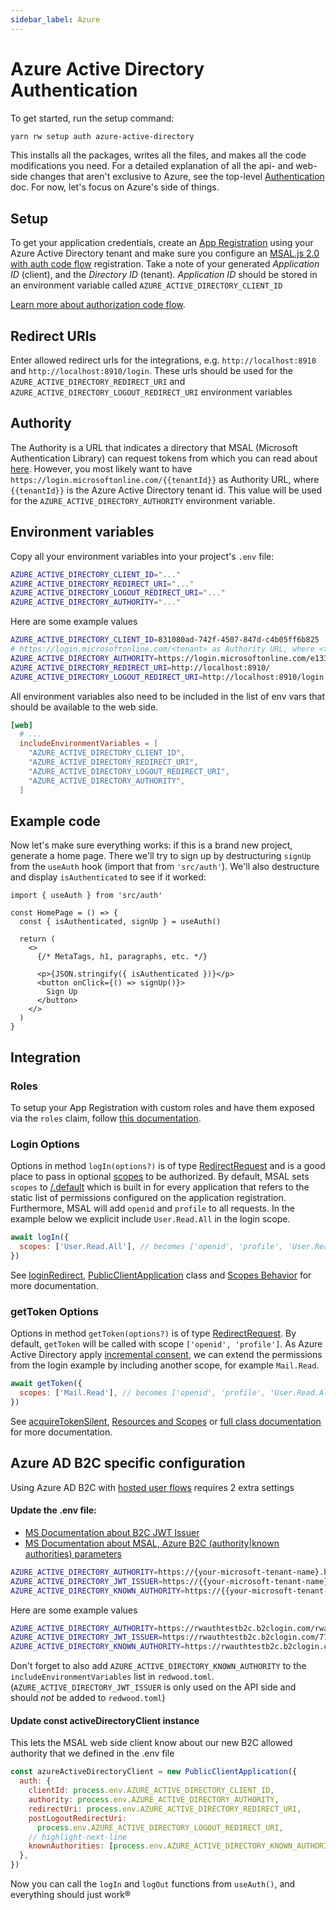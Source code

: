 ```yaml
---
sidebar_label: Azure
---
```


# Azure Active Directory Authentication

To get started, run the setup command:

```bash
yarn rw setup auth azure-active-directory
```

This installs all the packages, writes all the files, and makes all the code
modifications you need. For a detailed explanation of all the api- and web-side
changes that aren't exclusive to Azure, see the top-level
[Authentication](../authentication.md) doc. For now, let's focus on Azure's
side of things.

## Setup

To get your application credentials, create an
[App Registration](https://docs.microsoft.com/en-us/azure/active-directory/develop/scenario-spa-app-registration)
using your Azure Active Directory tenant and make sure you configure an
[MSAL.js 2.0 with auth code flow](https://docs.microsoft.com/en-us/azure/active-directory/develop/scenario-spa-app-registration#redirect-uri-msaljs-20-with-auth-code-flow)
registration. Take a note of your generated _Application ID_ (client), and the
_Directory ID_ (tenant). _Application ID_ should be stored in an environment
variable called `AZURE_ACTIVE_DIRECTORY_CLIENT_ID`

[Learn more about authorization code flow](https://docs.microsoft.com/en-us/azure/active-directory/develop/reference-third-party-cookies-spas).

## Redirect URIs

Enter allowed redirect urls for the integrations, e.g.
`http://localhost:8910` and `http://localhost:8910/login`. These urls should be
used for the `AZURE_ACTIVE_DIRECTORY_REDIRECT_URI` and
`AZURE_ACTIVE_DIRECTORY_LOGOUT_REDIRECT_URI` environment variables

## Authority

The Authority is a URL that indicates a directory that MSAL (Microsoft
Authentication Library) can request tokens from which you can read about
[here](https://docs.microsoft.com/en-us/azure/active-directory/develop/msal-client-application-configuration#authority).
However, you most likely want to have
`https://login.microsoftonline.com/{{tenantId}}` as Authority URL, where
`{{tenantId}}` is the Azure Active Directory tenant id. This value will be used
for the `AZURE_ACTIVE_DIRECTORY_AUTHORITY` environment variable.

## Environment variables

Copy all your environment variables into your project's `.env` file:

```bash title=".env"
AZURE_ACTIVE_DIRECTORY_CLIENT_ID="..."
AZURE_ACTIVE_DIRECTORY_REDIRECT_URI="..."
AZURE_ACTIVE_DIRECTORY_LOGOUT_REDIRECT_URI="..."
AZURE_ACTIVE_DIRECTORY_AUTHORITY="..."
```

Here are some example values
```bash title=".env"
AZURE_ACTIVE_DIRECTORY_CLIENT_ID=831080ad-742f-4507-847d-c4b05ff6b825
# https://login.microsoftonline.com/<tenant> as Authority URL, where <tenant> is the Azure Active Directory tenant id
AZURE_ACTIVE_DIRECTORY_AUTHORITY=https://login.microsoftonline.com/e1337ae2-8308-440d-9745-292bd4d1de17
AZURE_ACTIVE_DIRECTORY_REDIRECT_URI=http://localhost:8910/
AZURE_ACTIVE_DIRECTORY_LOGOUT_REDIRECT_URI=http://localhost:8910/login
```

All environment variables also need to be included in the list of env vars that
should be available to the web side.

```toml title="redwood.toml"
[web]
  # ...
  includeEnvironmentVariables = [
    "AZURE_ACTIVE_DIRECTORY_CLIENT_ID",
    "AZURE_ACTIVE_DIRECTORY_REDIRECT_URI",
    "AZURE_ACTIVE_DIRECTORY_LOGOUT_REDIRECT_URI",
    "AZURE_ACTIVE_DIRECTORY_AUTHORITY",
  ]
```

## Example code

Now let's make sure everything works: if this is a brand new project, generate
a home page. There we'll try to sign up by destructuring `signUp` from the
`useAuth` hook (import that from `'src/auth'`). We'll also destructure and
display `isAuthenticated` to see if it worked:

```tsx title="web/src/pages/HomePage.tsx"
import { useAuth } from 'src/auth'

const HomePage = () => {
  const { isAuthenticated, signUp } = useAuth()

  return (
    <>
      {/* MetaTags, h1, paragraphs, etc. */}

      <p>{JSON.stringify({ isAuthenticated })}</p>
      <button onClick={() => signUp()}>
        Sign Up
      </button>
    </>
  )
}
```

## Integration

### Roles

To setup your App Registration with custom roles and have them exposed via the
`roles` claim, follow
[this documentation](https://docs.microsoft.com/en-us/azure/active-directory/develop/howto-add-app-roles-in-azure-ad-apps).

### Login Options

Options in method `logIn(options?)` is of type [RedirectRequest](https://azuread.github.io/microsoft-authentication-library-for-js/ref/modules/_azure_msal_browser.html#redirectrequest) and is a good place to pass in optional [scopes](https://docs.microsoft.com/en-us/graph/permissions-reference#user-permissions) to be authorized. By default, MSAL sets `scopes` to [/.default](https://docs.microsoft.com/en-us/azure/active-directory/develop/v2-permissions-and-consent#the-default-scope) which is built in for every application that refers to the static list of permissions configured on the application registration. Furthermore, MSAL will add `openid` and `profile` to all requests. In the example below we explicit include `User.Read.All` in the login scope.

```jsx
await logIn({
  scopes: ['User.Read.All'], // becomes ['openid', 'profile', 'User.Read.All']
})
```

See [loginRedirect](https://azuread.github.io/microsoft-authentication-library-for-js/ref/classes/_azure_msal_browser.publicclientapplication.html#loginredirect), [PublicClientApplication](https://azuread.github.io/microsoft-authentication-library-for-js/ref/classes/_azure_msal_browser.publicclientapplication.html) class and [Scopes Behavior](https://github.com/AzureAD/microsoft-authentication-library-for-js/blob/dev/lib/msal-core/docs/scopes.md#scopes-behavior) for more documentation.

### getToken Options

Options in method `getToken(options?)` is of type [RedirectRequest](https://azuread.github.io/microsoft-authentication-library-for-js/ref/modules/_azure_msal_browser.html#redirectrequest). By default, `getToken` will be called with scope `['openid', 'profile']`. As Azure Active Directory apply [incremental consent](https://github.com/AzureAD/microsoft-authentication-library-for-js/blob/dev/lib/msal-browser/docs/resources-and-scopes.md#dynamic-scopes-and-incremental-consent), we can extend the permissions from the login example by including another scope, for example `Mail.Read`.

```jsx
await getToken({
  scopes: ['Mail.Read'], // becomes ['openid', 'profile', 'User.Read.All', 'Mail.Read']
})
```

See [acquireTokenSilent](https://azuread.github.io/microsoft-authentication-library-for-js/ref/classes/_azure_msal_browser.publicclientapplication.html#acquiretokensilent), [Resources and Scopes](https://github.com/AzureAD/microsoft-authentication-library-for-js/blob/dev/lib/msal-browser/docs/resources-and-scopes.md#resources-and-scopes) or [full class documentation](https://pub.dev/documentation/msal_js/latest/msal_js/PublicClientApplication-class.html#constructors) for more documentation.

## Azure AD B2C specific configuration

Using Azure AD B2C with [hosted user flows](https://docs.microsoft.com/en-us/azure/active-directory-b2c/add-sign-up-and-sign-in-policy?pivots=b2c-user-flow) requires 2 extra settings

#### Update the .env file:

- [MS Documentation about B2C JWT Issuer](https://docs.microsoft.com/en-us/azure/active-directory-b2c/tokens-overview)
- [MS Documentation about MSAL, Azure B2C (authority|known authorities) parameters](https://github.com/AzureAD/microsoft-authentication-library-for-js/blob/dev/lib/msal-browser/docs/working-with-b2c.md)

```bash title="./.env"
AZURE_ACTIVE_DIRECTORY_AUTHORITY=https://{your-microsoft-tenant-name}.b2clogin.com/{{your-microsoft-tenant-name}}.onmicrosoft.com/{{your-microsoft-user-flow-id}}
AZURE_ACTIVE_DIRECTORY_JWT_ISSUER=https://{{your-microsoft-tenant-name}}.b2clogin.com/{{your-microsoft-tenant-id}}/v2.0/
AZURE_ACTIVE_DIRECTORY_KNOWN_AUTHORITY=https://{{your-microsoft-tenant-name}}.b2clogin.com
```

Here are some example values
```bash title="./env.example"
AZURE_ACTIVE_DIRECTORY_AUTHORITY=https://rwauthtestb2c.b2clogin.com/rwauthtestb2c.onmicrosoft.com/B2C_1_signupsignin1
AZURE_ACTIVE_DIRECTORY_JWT_ISSUER=https://rwauthtestb2c.b2clogin.com/775527ef-8a37-4307-8b3d-cc311f58d922/v2.0/
AZURE_ACTIVE_DIRECTORY_KNOWN_AUTHORITY=https://rwauthtestb2c.b2clogin.com
```

Don't forget to also add `AZURE_ACTIVE_DIRECTORY_KNOWN_AUTHORITY` to the
`includeEnvironmentVariables` list in `redwood.toml`.
(`AZURE_ACTIVE_DIRECTORY_JWT_ISSUER` is only used on the API side and should
*not* be added to `redwood.toml`)

#### Update const activeDirectoryClient instance

This lets the MSAL web side client know about our new B2C allowed authority
that we defined in the .env file

```jsx title="./web/auth.{js,ts}
const azureActiveDirectoryClient = new PublicClientApplication({
  auth: {
    clientId: process.env.AZURE_ACTIVE_DIRECTORY_CLIENT_ID,
    authority: process.env.AZURE_ACTIVE_DIRECTORY_AUTHORITY,
    redirectUri: process.env.AZURE_ACTIVE_DIRECTORY_REDIRECT_URI,
    postLogoutRedirectUri:
      process.env.AZURE_ACTIVE_DIRECTORY_LOGOUT_REDIRECT_URI,
    // highlight-next-line
    knownAuthorities: [process.env.AZURE_ACTIVE_DIRECTORY_KNOWN_AUTHORITY]
  },
})
```

Now you can call the `logIn` and `logOut` functions from `useAuth()`, and
everything should just work®
